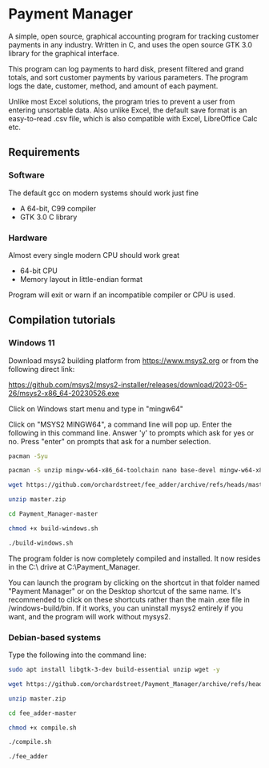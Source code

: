 Payment Manager
========================

A simple, open source, graphical accounting program for tracking customer payments in any industry.  Written in C, and uses the open source GTK 3.0 library for the graphical interface.

This program can log payments to hard disk, present filtered and grand totals, and sort customer payments by various parameters.  The program logs the date, customer, method, and amount of each payment.

Unlike most Excel solutions, the program tries to prevent a user from entering unsortable data.  Also unlike Excel, the default save format is an easy-to-read .csv file, which is also compatible with Excel, LibreOffice Calc etc.

Requirements
------------
### Software
The default gcc on modern systems should work just fine

* A 64-bit, C99 compiler
* GTK 3.0 C library

### Hardware
Almost every single modern CPU should work great

* 64-bit CPU
* Memory layout in little-endian format

Program will exit or warn if an incompatible compiler or CPU is used.

Compilation tutorials
------------
### Windows 11
Download msys2 building platform from https://www.msys2.org or from the following direct link:

https://github.com/msys2/msys2-installer/releases/download/2023-05-26/msys2-x86_64-20230526.exe

Click on Windows start menu and type in "mingw64"

Click on "MSYS2 MINGW64", a command line will pop up.   Enter the following in this command line. Answer 'y' to prompts which ask for yes or no. Press "enter" on prompts that ask for a number selection.

```bash
pacman -Syu

pacman -S unzip mingw-w64-x86_64-toolchain nano base-devel mingw-w64-x86_64-gtk3

wget https://github.com/orchardstreet/fee_adder/archive/refs/heads/master.zip

unzip master.zip

cd Payment_Manager-master

chmod +x build-windows.sh

./build-windows.sh
```

The program folder is now completely compiled and installed.  It now resides in the C:\ drive at C:\Payment_Manager.

You can launch the program by clicking on the shortcut in that folder named "Payment Manager" or on the Desktop shortcut of the same name.  It's recommended to click on these shortcuts rather than the main .exe file in /windows-build/bin.   If it works, you can uninstall mysys2 entirely if you want, and the program will work without mysys2.

### Debian-based systems
Type the following into the command line:

```bash
sudo apt install libgtk-3-dev build-essential unzip wget -y

wget https://github.com/orchardstreet/Payment_Manager/archive/refs/heads/master.zip

unzip master.zip

cd fee_adder-master

chmod +x compile.sh

./compile.sh

./fee_adder
```

